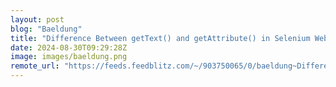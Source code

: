 ```yaml
---
layout: post
blog: "Baeldung"
title: "Difference Between getText() and getAttribute() in Selenium WebDriver"
date: 2024-08-30T09:29:28Z
image: images/baeldung.png
remote_url: "https://feeds.feedblitz.com/~/903750065/0/baeldung~Difference-Between-getText-and-getAttribute-in-Selenium-WebDriver"
---
```

